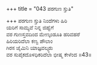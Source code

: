 +++
title = "043 ಪರಗುಣ ಸ್ತುತಿ"

+++
ಪರಗುಣ ಸ್ತುತಿ ನಿಂದೆಗಳು ಹಿರಿ  
ಯರಿಗೆ ಸಾಮ್ಯವೆ ನಿನ್ನ ಜಿಹ್ವೆಗೆ  
ವರ ಗುಣಸ್ತವದಿಂದ ಮೇಣ್ಕಂಡೂತಿ ಹರಿವಹರೆ  
ಹಿರಿಯರಿದೆಲಾ ಕಣ್ವ ಪೌಲಾಂ  
ಗಿರಸ ಜೈಮಿನಿ ಯಾಜ್ಞವಲ್ಕ್ಯರು  
ವರ ಸುಪೈಕದೊಳಧಿಕರಿದೆಲಾ ಭೀಷ್ಮ ಕೇಳೆಂದ      ॥43॥